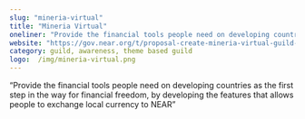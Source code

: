 ```yaml
---
slug: "mineria-virtual"
title: "Mineria Virtual"
oneliner: "Provide the financial tools people need on developing countries as the first step in the way for financial freedom, by developing the features that allows people to exchange local currency to NEAR"
website: "https://gov.near.org/t/proposal-create-mineria-virtual-guild-nearer-wallet-project-focused-in-crypto-adoption/2868"
category: guild, awareness, theme based guild	
logo:  /img/mineria-virtual.png
---
```


“Provide the financial tools people need on developing countries as the first step in the way for financial freedom, by developing the features that allows people to exchange local currency to NEAR”

